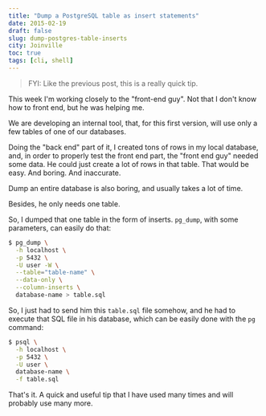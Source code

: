 ```yaml
---
title: "Dump a PostgreSQL table as insert statements"
date: 2015-02-19
draft: false
slug: dump-postgres-table-inserts
city: Joinville
toc: true
tags: [cli, shell]
---
```


> FYI: Like the previous post, this is a really quick tip.

This week I'm working closely to the "front-end guy". Not that I don't know how to front end, but he was helping me.

We are developing an internal tool, that, for this first version, will use only a few tables of one of our databases.

Doing the "back end" part of it, I created tons of rows in my local database, and, in order to properly test the front end part, the "front end guy" needed some data. He could just create a lot of rows in that table. That would be easy. And boring. And inaccurate.

Dump an entire database is also boring, and usually takes a lot of time. 

Besides, he only needs one table.

So, I dumped that one table in the form of inserts. `pg_dump`, with some parameters, can easily do that:

```sh
$ pg_dump \
  -h localhost \
  -p 5432 \
  -U user -W \
  --table="table-name" \
  --data-only \
  --column-inserts \
  database-name > table.sql
```

So, I just had to send him this `table.sql` file somehow, and he had to execute that SQL file in his database, which can be easily done with the `pg` command:

```sh
$ psql \
  -h localhost \
  -p 5432 \
  -U user \
  database-name \
  -f table.sql
```

That's it. A quick and useful tip that I have used many times and will probably use many more.
